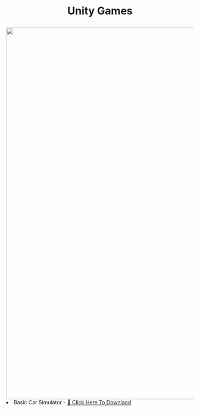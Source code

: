<h1> <p align="middle"> Unity Games </p> </h1>
<img width="1000" height"300" src="https://assets.reedpopcdn.com/unity-logo_teCooZK.jpg/BROK/thumbnail/1600x900/format/jpg/quality/80/unity-logo_teCooZK.jpg">
<li> Basic Car Simulator - <a href='https://drive.google.com/uc?export=download&id=1HzMJA2J99HPwmUCcuTuWpzH1xFEF20y3'> 🚗 Click Here To Downlaod </a> </li> 
